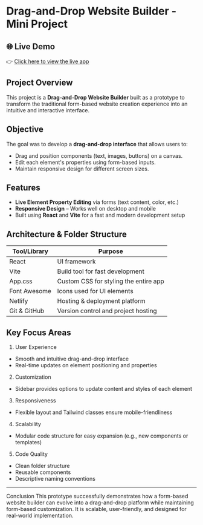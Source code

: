 # Drag-and-Drop Website Builder - Mini Project

## 🌐 Live Demo
👉 [Click here to view the live app](https://drag-drop-webapp.netlify.app/)

## Project Overview
This project is a **Drag-and-Drop Website Builder** built as a prototype to transform the traditional form-based website creation experience into an intuitive and interactive interface.

## Objective
The goal was to develop a **drag-and-drop interface** that allows users to:
- Drag and position components (text, images, buttons) on a canvas.
- Edit each element's properties using form-based inputs.
- Maintain responsive design for different screen sizes.

## Features
- **Live Element Property Editing** via forms (text content, color, etc.)
- **Responsive Design** – Works well on desktop and mobile
- Built using **React** and **Vite** for a fast and modern development setup

## Architecture & Folder Structure
| Tool/Library      | Purpose                                       |
|-------------------|-----------------------------------------------|
| React             | UI framework                                  |
| Vite              | Build tool for fast development               |
| App.css           | Custom CSS for styling the entire app         |
| Font Awesome      | Icons used for UI elements                    |
| Netlify           | Hosting & deployment platform                 |
| Git & GitHub      | Version control and project hosting           |

## Key Focus Areas
1. User Experience
- Smooth and intuitive drag-and-drop interface
- Real-time updates on element positioning and properties

2. Customization
- Sidebar provides options to update content and styles of each element

3. Responsiveness
- Flexible layout and Tailwind classes ensure mobile-friendliness

4. Scalability
- Modular code structure for easy expansion (e.g., new components or templates)

5. Code Quality
- Clean folder structure
- Reusable components
- Descriptive naming conventions

----
Conclusion
This prototype successfully demonstrates how a form-based website builder can evolve into a drag-and-drop platform while maintaining form-based customization. It is scalable, user-friendly, and designed for real-world implementation.
